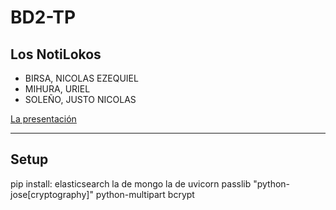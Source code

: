 # BD2-TP

## Los NotiLokos
* BIRSA, NICOLAS EZEQUIEL
* MIHURA, URIEL
* SOLEÑO, JUSTO NICOLAS

[La presentación](https://docs.google.com/presentation/d/1McvCL0FnLXXur0-HPIOZXAANOZ_mE9RxHxnfA2_eOyQ/edit?usp=sharing)
___

## Setup

pip install: 
elasticsearch
la de mongo
la de uvicorn 
passlib
"python-jose[cryptography]"
python-multipart
bcrypt

